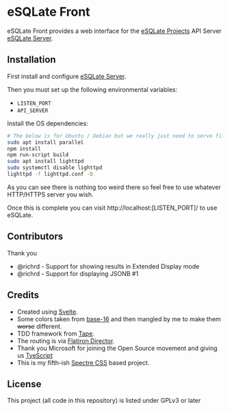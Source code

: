 # eSQLate Front

eSQLate Front provides a web interface for the [eSQLate Projects](https://github.com/forbesmyester/esqlate) API Server [eSQLate Server](https://github.com/forbesmyester/esqlate-server).

## Installation

First install and configure [eSQLate Server](https://github.com/forbesmyester/esqlate-server).

Then you must set up the following environmental variables:

 * `LISTEN_PORT`
 * `API_SERVER`

Install the OS dependencies:

```bash
# The below is for Ubuntu / Debian but we really just need to serve files over HTTP.
sudo apt install parallel
npm install
npm run-script build
sudo apt install lighttpd
sudo systemctl disable lighttpd
lighttpd -f lighttpd.conf -D
```

As you can see there is nothing too weird there so feel free to use whatever HTTP/HTTPS server you wish.

Once this is complete you can visit http://localhost:[LISTEN_PORT]/ to use eSQLate.

## Contributors

Thank you

 * @richrd - Support for showing results in Extended Display mode
 * @richrd - Support for displaying JSONB #1

## Credits

 * Created using [Svelte](https://svelte.dev/).
 * Some colors taken from [base-16](http://chriskempson.com/projects/base16/) and then mangled by me to make them ~~worse~~ different.
 * TDD framework from [Tape](https://github.com/substack/tape).
 * The routing is via [Flatiron Director](https://github.com/flatiron/director).
 * Thank you Microsoft for joining the Open Source movement and giving us [TyeScript](https://www.typescriptlang.org/)
 * This is my fifth-ish [Spectre CSS](https://picturepan2.github.io/spectre/) based project.

## License

This project (all code in this repository) is listed under GPLv3 or later
